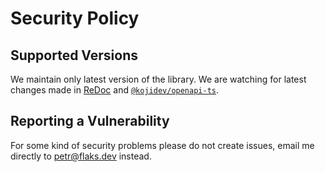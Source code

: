 # Security Policy

## Supported Versions

We maintain only latest version of the library. We are watching for latest changes made in [ReDoc](https://github.com/Redocly/redoc) and [`@kojidev/openapi-ts`](https://github.com/kojidev/openapi-ts).

## Reporting a Vulnerability

For some kind of security problems please do not create issues, email me directly to petr@flaks.dev instead.
